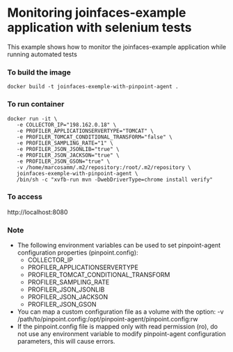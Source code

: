 # Monitoring joinfaces-example application with selenium tests
This example shows how to monitor the joinfaces-example application while running automated tests

### To build the image
```
docker build -t joinfaces-exemple-with-pinpoint-agent .
```

### To run container
```
docker run -it \
   -e COLLECTOR_IP="198.162.0.18" \
   -e PROFILER_APPLICATIONSERVERTYPE="TOMCAT" \
   -e PROFILER_TOMCAT_CONDITIONAL_TRANSFORM="false" \
   -e PROFILER_SAMPLING_RATE="1" \
   -e PROFILER_JSON_JSONLIB="true" \
   -e PROFILER_JSON_JACKSON="true" \
   -e PROFILER_JSON_GSON="true" \
   -v /home/marcosamm/.m2/repository:/root/.m2/repository \
   joinfaces-exemple-with-pinpoint-agent \
   /bin/sh -c "xvfb-run mvn -DwebDriverType=chrome install verify"
```

### To access
http://localhost:8080


### Note
* The following environment variables can be used to set pinpoint-agent configuration properties (pinpoint.config):
   - COLLECTOR_IP
   - PROFILER_APPLICATIONSERVERTYPE
   - PROFILER_TOMCAT_CONDITIONAL_TRANSFORM
   - PROFILER_SAMPLING_RATE
   - PROFILER_JSON_JSONLIB
   - PROFILER_JSON_JACKSON
   - PROFILER_JSON_GSON
* You can map a custom configuration file as a volume with the option: -v /path/to/pinpoint.config:/opt/pinpoint-agent/pinpoint.config:rw
* If the pinpoint.config file is mapped only with read permission (ro), do not use any environment variable to modify pinpoint-agent configuration parameters, this will cause errors.